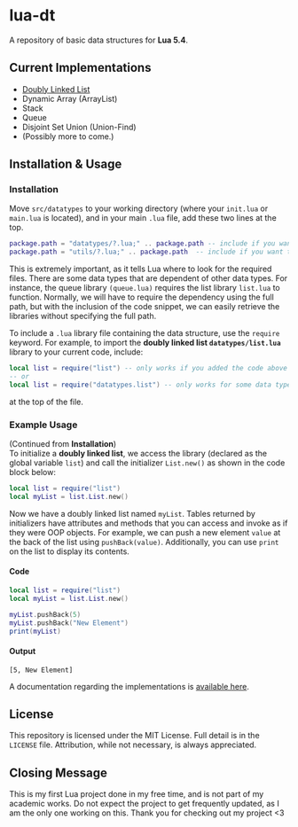 # lua-dt
A repository of basic data structures for **Lua 5.4**. 

## Current Implementations
* [Doubly Linked List](https://github.com/ciaabcdefg/lua-dt/wiki/Doubly-Linked-List)
* Dynamic Array (ArrayList)
* Stack
* Queue
* Disjoint Set Union (Union-Find)
* (Possibly more to come.)

## Installation & Usage
### Installation
Move `src/datatypes` to your working directory (where your `init.lua` or `main.lua` is located), and in your main `.lua` file, add these two lines at the top. 
```lua
package.path = "datatypes/?.lua;" .. package.path -- include if you want to use the data structures
package.path = "utils/?.lua;" .. package.path  -- include if you want to use the utils lib
```
This is extremely important, as it tells Lua where to look for the required files. There are some data types that are dependent of other data types. For instance, the queue library `(queue.lua)` requires the list library `list.lua` to function. Normally, we will have to require the dependency using the full path, but with the inclusion of the code snippet, we can easily retrieve the libraries without specifying the full path.

To include a `.lua` library file containing the data structure, use the `require` keyword. For example, to import the **doubly linked list `datatypes/list.lua`** library to your current code, include:
```lua
local list = require("list") -- only works if you added the code above
-- or
local list = require("datatypes.list") -- only works for some data types that are independent
``` 
at the top of the file.

### Example Usage
(Continued from **Installation**) \
To initialize a **doubly linked list**, we access the library (declared as the global variable `list`) and call the initializer `List.new()` as shown in the code block below:

```lua
local list = require("list")
local myList = list.List.new()
``` 
Now we have a doubly linked list named `myList`. Tables returned by initializers have attributes and methods that you can access and invoke as if they were OOP objects. For example, we can push a new element `value` at the back of the list using `pushBack(value)`. Additionally, you can use `print` on the list to display its contents.

#### Code
```lua
local list = require("list")
local myList = list.List.new()

myList.pushBack(5)
myList.pushBack("New Element")
print(myList)
```
#### Output
```
[5, New Element]
```
A documentation regarding the implementations is [available here](https://github.com/ciaabcdefg/lua-dt/wiki).

## License
This repository is licensed under the MIT License. Full detail is in the `LICENSE` file. Attribution, while not necessary, is always appreciated.

## Closing Message
This is my first Lua project done in my free time, and is not part of my academic works. Do not expect the project to get frequently updated, as I am the only one working on this. Thank you for checking out my project <3
